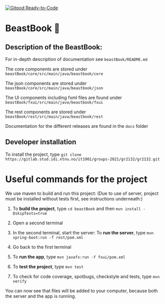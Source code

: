 [![Gitpod Ready-to-Code](https://img.shields.io/badge/Gitpod-Ready--to--Code-blue?logo=gitpod)](https://gitpod.stud.ntnu.no/#https://gitlab.stud.idi.ntnu.no/it1901/groups-2021/gr2132/gr2132)

# BeastBook :muscle:
## Description of the BeastBook:

For in-depth description of documentation see `beastBook/README.md`

The core components are stored under `beastBook/core/src/main/java/beastbook/core`

The json components are stored under `beastBook/core/src/main/java/beastbook/json`

The UI components including fxml files are found under `beastBook/fxui/src/main/java/beastbook/fxui`

The rest components are stored under `beastBook/rest/src/main/java/beastbook/rest`

Documentation for the different releases are found in the `docs` folder

## Developer installation
To install the project, type `git clone https://gitlab.stud.idi.ntnu.no/it1901/groups-2021/gr2132/gr2132.git`

# Useful commands for the project
We use maven to build and run this project:
(Due to use of server, project must be installed without tests first, see instructions underneath:)

1. To **build the project**, type `cd beastBook` and then `mvn install -DskipTests=true`


2. Open a second terminal


3. In the second terminal, start the server:
   To **run the server**, type `mvn spring-boot:run -f rest/pom.xml`


4. Go back to the first terminal


5. To **run the app**, type `mvn javafx:run -f fxui/pom.xml`


7. To **test the project**, type `mvn test`


7. To check for code coverage, spotbugs, checkstyle and tests, type `mvn verify`

You can now see that files will be added to your computer, because both the server and the app is running.
